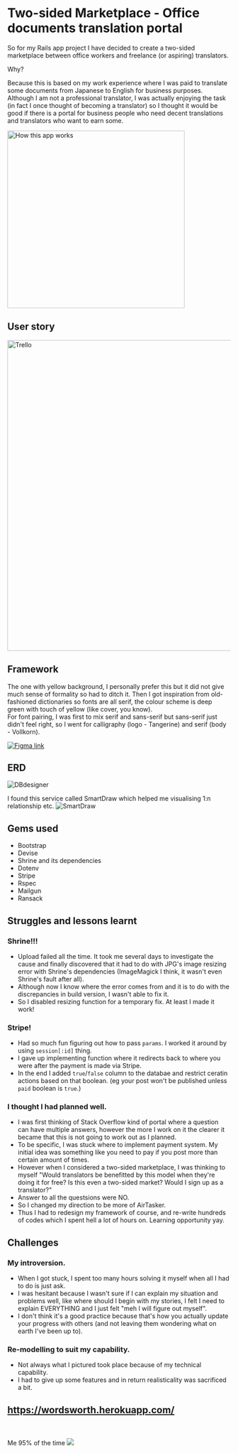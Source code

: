 # Two-sided Marketplace - Office documents translation portal

So for my Rails app project I have decided to create a two-sided marketplace between office workers and freelance (or aspiring) translators.


Why?

Because this is based on my work experience where I was paid to translate some documents from Japanese to English for business purposes. 
Although I am not a professional translator, I was actually enjoying the task (in fact I once thought of becoming a translator) so I thought it would be good if there is a portal for business people who need decent translations and translators who want to earn some.

<img src="https://github.com/okichan/wordsworth/blob/master/app/assets/images/flow.png" alt="How this app works" width=400 />

## User story

<a href="https://trello.com/b/taAJv1hw"><img src="https://github.com/okichan/wordsworth/blob/master/app/assets/images/userstory.PNG" alt="Trello" width=700 /></a>


## Framework
The one with yellow background, I personally prefer this but it did not give much sense of formality so had to ditch it.
Then I got inspiration from old-fashioned dictionaries so fonts are all serif, the colour scheme is deep green with touch of yellow (like cover, you know).  
For font pairing, I was first to mix serif and sans-serif but sans-serif just didn't feel right, so I went for calligraphy (logo - Tangerine) and serif (body - Vollkorn).

[![Figma link](https://github.com/okichan/wordsworth/blob/master/app/assets/images/figma.PNG "Figma")](https://www.figma.com/file/DOENyU8PeCqCaMp0RDLROemX/Wordsworth)


## ERD

![DBdesigner](app/assets/images/erd.png "DBdesigner")

I found this service called SmartDraw which helped me visualising 1:n relationship etc.
![SmartDraw](app/assets/images/erd2.PNG "SmartDraw")

## Gems used
- Bootstrap
- Devise
- Shrine and its dependencies
- Dotenv
- Stripe
- Rspec
- Mailgun
- Ransack

## Struggles and lessons learnt
### Shrine!!! 
- Upload failed all the time. It took me several days to investigate the cause and finally discovered that it had to do with JPG's image resizing error with Shrine's dependencies (ImageMagick I think, it wasn't even Shrine's fault after all).
- Although now I know where the error comes from and it is to do with the discrepancies in build version, I wasn't able to fix it.
- So I disabled resizing function for a temporary fix. At least I made it work!

### Stripe!
- Had so much fun figuring out how to pass `params`. I worked it around by using `session[:id]` thing.
- I gave up implementing function where it redirects back to where you were after the payment is made via Stripe.
- In the end I added `true`/`false` column to the databae and restrict ceratin actions based on that boolean. (eg your post won't be published unless `paid` boolean is `true`.) 

### I thought I had planned well.
- I was first thinking of Stack Overflow kind of portal where a question can have multiple answers, however the more I work on it the clearer it became that this is not going to work out as I planned.
- To be specific, I was stuck where to implement payment system. My initial idea was something like you need to pay if you post more than certain amount of times.
- However when I considered a two-sided marketplace, I was thinking to myself "Would translators be benefitted by this model when they're doing it for free? Is this even a two-sided market? Would I sign up as a translator?"
- Answer to all the questsions were NO. 
- So I changed my direction to be more of AirTasker.
- Thus I had to redesign my framework of course, and re-write hundreds of codes which I spent hell a lot of hours on. Learning opportunity yay.


## Challenges
### My introversion.
- When I got stuck, I spent too many hours solving it myself when all I had to do is just ask.
- I was hesitant because I wasn't sure if I can explain my situation and problems well, like where should I begin with my stories, I felt I need to explain EVERYTHING and I just felt "meh I will figure out myself".
- I don't think it's a good practice because that's how you actually update your progress with others (and not leaving them wondering what on earth I've been up to).


### Re-modelling to suit my capability.
- Not always what I pictured took place because of my technical capability.
- I had to give up some features and in return realisticality was sacrificed a bit.

## https://wordsworth.herokuapp.com/
 <br />
  <br />
Me 95% of the time
<img src="app/assets/images/new_error.jpg" />

